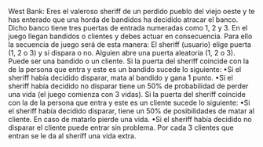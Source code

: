 West Bank: Eres el valeroso sheriff de un perdido pueblo del viejo oeste y te
has enterado que una horda de bandidos ha decidido atracar el banco. Dicho banco
tiene tres puertas de entrada numeradas como 1, 2 y 3. En el juego llegan
bandidos o clientes y debes actuar en consecuencia. Para ello la secuencia de juego
será de esta manera:
El sheriff (usuario) elige puerta (1, 2 o 3) y si dispara o no.
Alguien abre una puerta aleatoria (1, 2 o 3). Puede ser una bandido o un cliente.
Si la puerta del sheriff coincide con la de la persona que entra y este es un bandido
sucede lo siguiente:
•Si el sheriff había decidido disparar, mata al bandido y gana 1 punto.
•Si el sheriff había decidido no disparar tiene un 50% de probabilidad de
perder una vida (el juego comienza con 3 vidas).
Si la puerta del sheriff coincide con la de la persona que entra y este es un cliente
sucede lo siguiente:
•Si el sheriff había decidido disparar, tiene un 50% de posibilidades de matar
al cliente. En caso de matarlo pierde una vida.
•Si el sheriff había decidido no disparar el cliente puede entrar sin problema.
Por cada 3 clientes que entran se le da al sheriff una vida extra.
